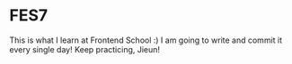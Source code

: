 # FES7

This is what I learn at Frontend School :)
I am going to write and commit it every single day!
Keep practicing, Jieun!
